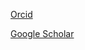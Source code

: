 [Orcid](https://orcid.org/0000-0002-0108-7887)

[Google Scholar](https://scholar.google.co.uk/citations?user=NHWaL6EAAAAJ&hl=en)
